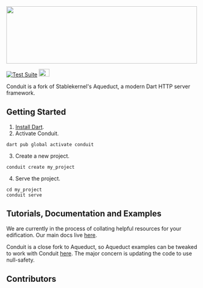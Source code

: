 <img src="https://raw.githubusercontent.com/conduit-dart/conduit/master/assets/conduit-name.svg" width="500" height="150">

[![Test Suite](https://github.com/conduit-dart/conduit/actions/workflows/test.yml/badge.svg)](https://github.com/conduit-dart/conduit/actions/workflows/test.yml) [<img src="https://discord.com/assets/3437c10597c1526c3dbd98c737c2bcae.svg" width="28" height="20">](https://discord.gg/MHz5cqktHW)

Conduit is a fork of Stablekernel's Aqueduct, a modern Dart HTTP server framework.

## Getting Started

1. [Install Dart](https://www.dartlang.org/install).
2. Activate Conduit.
```
dart pub global activate conduit
```
3. Create a new project.
```
conduit create my_project
```
4. Serve the project.
```
cd my_project
conduit serve
```

## Tutorials, Documentation and Examples

We are currently in the process of collating helpful resources for your edification. Our main docs live [here](https://docs.theconduit.dev/).

Conduit is a close fork to Aqueduct, so Aqueduct examples can be tweaked to work with Conduit [here](https://github.com/stablekernel/aqueduct_examples). The major concern is updating the code to use null-safety.

## Contributors

<!-- ALL-CONTRIBUTORS-LIST:START - Do not remove or modify this section -->
<!-- prettier-ignore-start -->
<!-- markdownlint-disable -->

<!-- markdownlint-restore -->
<!-- prettier-ignore-end -->

<!-- ALL-CONTRIBUTORS-LIST:END -->
